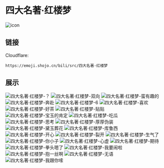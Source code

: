 # 四大名著·红楼梦
![icon](https://emoji.shojo.cn/bili/src/四大名著·红楼梦/icon.png)
## 链接
Cloudflare:
```
https://emoji.shojo.cn/bili/src/四大名著·红楼梦
```
## 展示
![四大名著·红楼梦-？](https://emoji.shojo.cn/bili/src/四大名著·红楼梦/四大名著·红楼梦-？.png)
![四大名著·红楼梦-双向](https://emoji.shojo.cn/bili/src/四大名著·红楼梦/四大名著·红楼梦-双向.png)
![四大名著·红楼梦-蛮有趣的](https://emoji.shojo.cn/bili/src/四大名著·红楼梦/四大名著·红楼梦-蛮有趣的.png)
![四大名著·红楼梦-奔赴](https://emoji.shojo.cn/bili/src/四大名著·红楼梦/四大名著·红楼梦-奔赴.png)
![四大名著·红楼梦-6](https://emoji.shojo.cn/bili/src/四大名著·红楼梦/四大名著·红楼梦-6.png)
![四大名著·红楼梦-喜欢](https://emoji.shojo.cn/bili/src/四大名著·红楼梦/四大名著·红楼梦-喜欢.png)
![四大名著·红楼梦-好茶](https://emoji.shojo.cn/bili/src/四大名著·红楼梦/四大名著·红楼梦-好茶.png)
![四大名著·红楼梦-贴贴](https://emoji.shojo.cn/bili/src/四大名著·红楼梦/四大名著·红楼梦-贴贴.png)
![四大名著·红楼梦-宝玉的肯定](https://emoji.shojo.cn/bili/src/四大名著·红楼梦/四大名著·红楼梦-宝玉的肯定.png)
![四大名著·红楼梦-吃瓜](https://emoji.shojo.cn/bili/src/四大名著·红楼梦/四大名著·红楼梦-吃瓜.png)
![四大名著·红楼梦-思考](https://emoji.shojo.cn/bili/src/四大名著·红楼梦/四大名著·红楼梦-思考.png)
![四大名著·红楼梦-厚厚伪装](https://emoji.shojo.cn/bili/src/四大名著·红楼梦/四大名著·红楼梦-厚厚伪装.png)
![四大名著·红楼梦-黛玉葬花](https://emoji.shojo.cn/bili/src/四大名著·红楼梦/四大名著·红楼梦-黛玉葬花.png)
![四大名著·红楼梦-库鲁西](https://emoji.shojo.cn/bili/src/四大名著·红楼梦/四大名著·红楼梦-库鲁西.png)
![四大名著·红楼梦-开心](https://emoji.shojo.cn/bili/src/四大名著·红楼梦/四大名著·红楼梦-开心.png)
![四大名著·红楼梦-裂开](https://emoji.shojo.cn/bili/src/四大名著·红楼梦/四大名著·红楼梦-裂开.png)
![四大名著·红楼梦-生气了](https://emoji.shojo.cn/bili/src/四大名著·红楼梦/四大名著·红楼梦-生气了.png)
![四大名著·红楼梦-你小子](https://emoji.shojo.cn/bili/src/四大名著·红楼梦/四大名著·红楼梦-你小子.png)
![四大名著·红楼梦-心虚](https://emoji.shojo.cn/bili/src/四大名著·红楼梦/四大名著·红楼梦-心虚.png)
![四大名著·红楼梦-期待](https://emoji.shojo.cn/bili/src/四大名著·红楼梦/四大名著·红楼梦-期待.png)
![四大名著·红楼梦-拳头嗯了](https://emoji.shojo.cn/bili/src/四大名著·红楼梦/四大名著·红楼梦-拳头嗯了.png)
![四大名著·红楼梦-我要闹啦](https://emoji.shojo.cn/bili/src/四大名著·红楼梦/四大名著·红楼梦-我要闹啦.png)
![四大名著·红楼梦-抱一丝啊](https://emoji.shojo.cn/bili/src/四大名著·红楼梦/四大名著·红楼梦-抱一丝啊.png)
![四大名著·红楼梦-无语](https://emoji.shojo.cn/bili/src/四大名著·红楼梦/四大名著·红楼梦-无语.png)
![四大名著·红楼梦-我跟你嗦](https://emoji.shojo.cn/bili/src/四大名著·红楼梦/四大名著·红楼梦-我跟你嗦.png)
